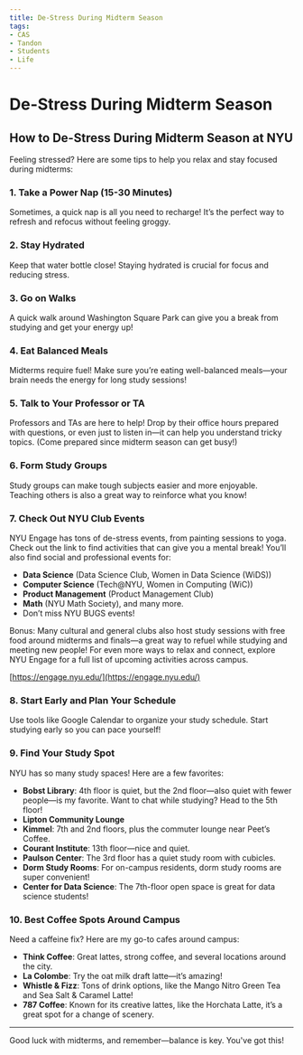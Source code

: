 ```yaml
---
title: De-Stress During Midterm Season
tags:
- CAS
- Tandon
- Students
- Life
---
```


# De-Stress During Midterm Season

## How to De-Stress During Midterm Season at NYU

Feeling stressed? Here are some tips to help you relax and stay focused during midterms:

### 1. Take a Power Nap (15-30 Minutes)
Sometimes, a quick nap is all you need to recharge! It’s the perfect way to refresh and refocus without feeling groggy.

### 2. Stay Hydrated
Keep that water bottle close! Staying hydrated is crucial for focus and reducing stress.

### 3. Go on Walks
A quick walk around Washington Square Park can give you a break from studying and get your energy up!

### 4. Eat Balanced Meals
Midterms require fuel! Make sure you’re eating well-balanced meals—your brain needs the energy for long study sessions!

### 5. Talk to Your Professor or TA
Professors and TAs are here to help! Drop by their office hours prepared with questions, or even just to listen in—it can help you understand tricky topics. (Come prepared since midterm season can get busy!)

### 6. Form Study Groups
Study groups can make tough subjects easier and more enjoyable. Teaching others is also a great way to reinforce what you know!

### 7. Check Out NYU Club Events
NYU Engage has tons of de-stress events, from painting sessions to yoga. Check out the link to find activities that can give you a mental break! You’ll also find social and professional events for:
- **Data Science** (Data Science Club, Women in Data Science (WiDS))
- **Computer Science** (Tech@NYU, Women in Computing (WiC))
- **Product Management** (Product Management Club)
- **Math** (NYU Math Society), and many more.
- Don’t miss NYU BUGS events!

Bonus: Many cultural and general clubs also host study sessions with free food around midterms and finals—a great way to refuel while studying and meeting new people! For even more ways to relax and connect, explore NYU Engage for a full list of upcoming activities across campus.

[https://engage.nyu.edu/](https://engage.nyu.edu/)

### 8. Start Early and Plan Your Schedule
Use tools like Google Calendar to organize your study schedule. Start studying early so you can pace yourself!

### 9. Find Your Study Spot
NYU has so many study spaces! Here are a few favorites:
- **Bobst Library**: 4th floor is quiet, but the 2nd floor—also quiet with fewer people—is my favorite. Want to chat while studying? Head to the 5th floor!
- **Lipton Community Lounge**
- **Kimmel**: 7th and 2nd floors, plus the commuter lounge near Peet’s Coffee.
- **Courant Institute**: 13th floor—nice and quiet.
- **Paulson Center**: The 3rd floor has a quiet study room with cubicles.
- **Dorm Study Rooms**: For on-campus residents, dorm study rooms are super convenient!
- **Center for Data Science**: The 7th-floor open space is great for data science students!

### 10. Best Coffee Spots Around Campus
Need a caffeine fix? Here are my go-to cafes around campus:
- **Think Coffee**: Great lattes, strong coffee, and several locations around the city.
- **La Colombe**: Try the oat milk draft latte—it’s amazing!
- **Whistle & Fizz**: Tons of drink options, like the Mango Nitro Green Tea and Sea Salt & Caramel Latte!
- **787 Coffee**: Known for its creative lattes, like the Horchata Latte, it’s a great spot for a change of scenery.

---

Good luck with midterms, and remember—balance is key. You've got this!